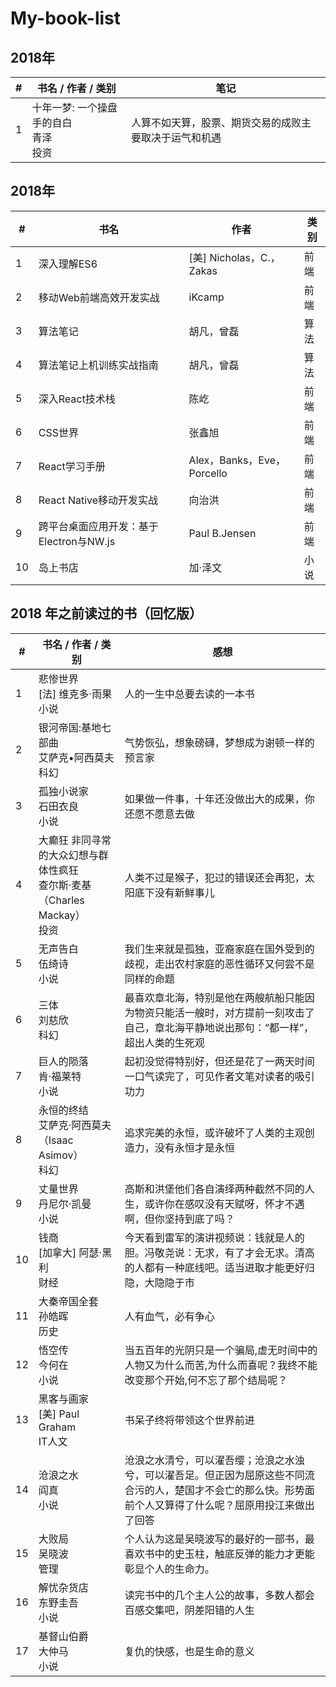 # My-book-list

## 2018年

| # | 书名 / 作者 / 类别 | 笔记 |
|---| ---- | ---- |
| 1 | 十年一梦: 一个操盘手的自白 <br /> 青泽 <br /> 投资 | 人算不如天算，股票、期货交易的成败主要取决于运气和机遇 |

## 2018年

| # | 书名 | 作者 | 类别 |
|---| ---- | ---- | ---- |
| 1 | 深入理解ES6 | [美] Nicholas，C.，Zakas | 前端 |
| 2 | 移动Web前端高效开发实战 | iKcamp | 前端 |
| 3 | 算法笔记 | 胡凡，曾磊 | 算法 |
| 4 | 算法笔记上机训练实战指南 | 胡凡，曾磊 | 算法 |
| 5 | 深入React技术栈 | 陈屹 | 前端 |
| 6 | CSS世界 | 张鑫旭 | 前端 |
| 7 | React学习手册 | Alex，Banks，Eve，Porcello | 前端 |
| 8 | React Native移动开发实战 | 向治洪 | 前端 |
| 9 | 跨平台桌面应用开发：基于Electron与NW.js | Paul B.Jensen | 前端 |
| 10 | 岛上书店 | 加·泽文 | 小说 |

## 2018 年之前读过的书（回忆版）

| # | 书名 / 作者 / 类别 | 感想 | 
|---| ---- | ---- |
| 1 | 悲惨世界 <br /> [法] 维克多·雨果 <br /> 小说| 人的一生中总要去读的一本书  |
| 2 | 银河帝国:基地七部曲 <br /> 艾萨克•阿西莫夫 <br /> 科幻 | 气势恢弘，想象磅礴，梦想成为谢顿一样的预言家 |
| 3 | 孤独小说家 <br /> 石田衣良 <br /> 小说 | 如果做一件事，十年还没做出大的成果，你还愿不愿意去做 |
| 4 | 大癫狂 非同寻常的大众幻想与群体性疯狂 <br /> 查尔斯·麦基（Charles Mackay）<br /> 投资 | 人类不过是猴子，犯过的错误还会再犯，太阳底下没有新鲜事儿 |
| 5 | 无声告白 <br /> 伍绮诗 <br /> 小说 | 我们生来就是孤独，亚裔家庭在国外受到的歧视，走出农村家庭的恶性循环又何尝不是同样的命题 |
| 6 | 三体 <br /> 刘慈欣 <br /> 科幻 | 最喜欢章北海，特别是他在两艘航船只能因为物资只能活一艘时，对方提前一刻攻击了自己，章北海平静地说出那句：“都一样”，超出人类的生死观 |
| 7 | 巨人的陨落 <br /> 肯·福莱特 <br /> 小说 | 起初没觉得特别好，但还是花了一两天时间一口气读完了，可见作者文笔对读者的吸引功力 |
| 8 | 永恒的终结 <br /> 艾萨克·阿西莫夫（Isaac Asimov）<br /> 科幻 | 追求完美的永恒，或许破坏了人类的主观创造力，没有永恒才是永恒 |
| 9 | 丈量世界 <br /> 丹尼尔·凯曼 <br /> 小说 | 高斯和洪堡他们各自演绎两种截然不同的人生，或许你在感叹没有天赋呀，怀才不遇啊，但你坚持到底了吗？ |
| 10 | 钱商 <br /> [加拿大] 阿瑟·黑利 <br /> 财经 | 今天看到雷军的演讲视频说：钱就是人的胆。冯敬尧说：无求，有了才会无求。清高的人都有一种底线吧。适当进取才能更好归隐，大隐隐于市 |
| 11 | 大秦帝国全套 <br /> 孙皓晖 <br /> 历史 | 人有血气，必有争心 |
| 12 | 悟空传 <br /> 今何在 <br /> 小说 | 当五百年的光阴只是一个骗局,虚无时间中的人物又为什么而苦,为什么而喜呢？我终不能改变那个开始,何不忘了那个结局呢？ |
| 13 | 黑客与画家 <br /> [美] Paul Graham <br /> IT人文 | 书呆子终将带领这个世界前进 |
| 14 | 沧浪之水 <br /> 阎真 <br /> 小说 | 沧浪之水清兮，可以濯吾缨；沧浪之水浊兮，可以濯吾足。但正因为屈原这些不同流合污的人，楚国才不会亡的那么快。形势面前个人又算得了什么呢？屈原用投江来做出了回答 |
| 15 | 大败局 <br /> 吴晓波 <br /> 管理 | 个人认为这是吴晓波写的最好的一部书，最喜欢书中的史玉柱，触底反弹的能力才更能彰显个人的生命力。 |
| 16 | 解忧杂货店 <br /> 东野圭吾 <br /> 小说 | 读完书中的几个主人公的故事，多数人都会百感交集吧，阴差阳错的人生 |
| 17 | 基督山伯爵 <br /> 大仲马 <br /> 小说 | 复仇的快感，也是生命的意义 |